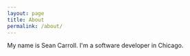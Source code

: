 ```yaml
---
layout: page
title: About
permalink: /about/
---
```


My name is Sean Carroll. I'm a software developer in Chicago. 
